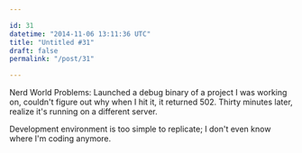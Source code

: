 ```yaml
---

id: 31
datetime: "2014-11-06 13:11:36 UTC"
title: "Untitled #31"
draft: false
permalink: "/post/31"

---
```


Nerd World Problems: Launched a debug binary of a project I was working on, couldn't figure out why when I hit it, it returned 502. Thirty minutes later, realize it's running on a different server.

Development environment is too simple to replicate; I don't even know where I'm coding anymore.

